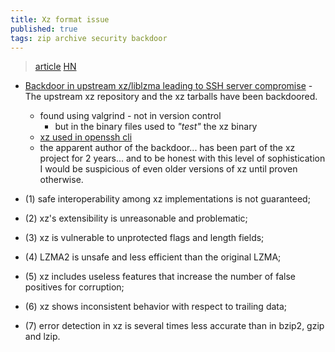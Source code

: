 ```yaml
---
title: Xz format issue
published: true
tags: zip archive security backdoor
---
```

> [article](https://www.nongnu.org/lzip/xz_inadequate.html)
[HN](https://news.ycombinator.com/item?id=16884832)

- [Backdoor in upstream xz/liblzma leading to SSH server compromise](https://news.ycombinator.com/item?id=39865810) - The upstream xz repository and the xz tarballs have been backdoored.
	- found using valgrind - not in version control
    	- but in the binary files used to _"test"_ the xz binary
	- [xz used in openssh cli](https://www.youtube.com/watch?v=jqjtNDtbDNI)
	- the apparent author of the backdoor... has been part of the xz project for 2 years... and to be honest with this level of sophistication I would be suspicious of even older versions of xz until proven otherwise. 

 - (1) safe interoperability among xz implementations is not guaranteed; 
 - (2) xz's extensibility is unreasonable and problematic; 
 - (3) xz is vulnerable to unprotected flags and length fields;
 - (4) LZMA2 is unsafe and less efficient than the original LZMA; 
 - (5) xz includes useless features that increase the number of false positives for corruption; 
 - (6) xz shows inconsistent behavior with respect to trailing data; 
 - (7) error detection in xz is several times less accurate than in bzip2, gzip and lzip.

